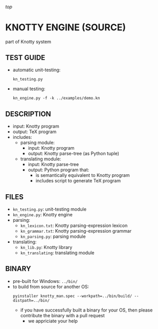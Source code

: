 <h6>top

# KNOTTY ENGINE (SOURCE)
part of Knotty system

## TEST GUIDE
- automatic unit-testing:
  ```
  kn_testing.py

  ```
- manual testing:
  ```
  kn_engine.py -f -k ../examples/demo.kn

  ```

## DESCRIPTION
- input: Knotty program
- output: TeX program
- includes:
  - parsing module:
    - input: Knotty program
    - output: Knotty parse-tree (as Python tuple)
  - translating module:
    - input: Knotty parse-tree
    - output: Python program that:
      - is semantically equivalent to Knotty program
      - includes script to generate TeX program

## FILES
- `kn_testing.py`: unit-testing module
- `kn_engine.py`: Knotty engine
- parsing:
  - `kn_lexicon.txt`: Knotty parsing-expression lexicon
  - `kn_grammar.txt`: Knotty parsing-expression grammar
  - `kn_parsing.py`: parsing module
- translating:
  - `kn_lib.py`: Knotty library
  - `kn_translating`: translating module

## BINARY
- pre-built for Windows: `../bin/`
- to build from source for another OS:
  ```
  pyinstaller knotty_man.spec --workpath=../bin/build/ --distpath=../bin/

  ```
  - if you have successfully built a binary for your OS,
    then please contribute the binary with a pull request
    - we appriciate your help
